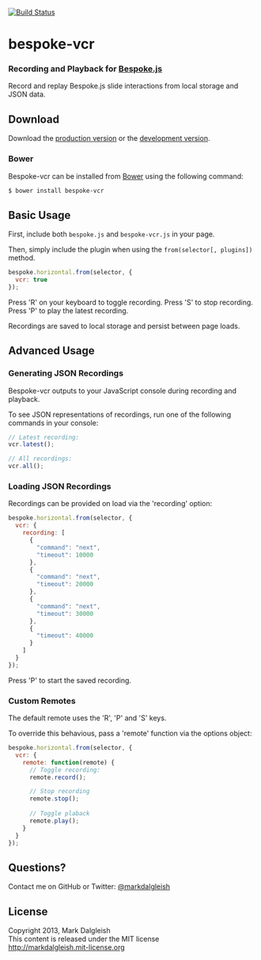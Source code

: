 [![Build Status](https://secure.travis-ci.org/markdalgleish/bespoke-vcr.png)](http://travis-ci.org/markdalgleish/bespoke-vcr)

# bespoke-vcr

### Recording and Playback for [Bespoke.js](https://github.com/markdalgleish/bespoke.js)

Record and replay Bespoke.js slide interactions from local storage and JSON data.

## Download

Download the [production version][min] or the [development version][max].

[min]: https://raw.github.com/markdalgleish/bespoke-vcr/master/dist/bespoke-vcr.min.js
[max]: https://raw.github.com/markdalgleish/bespoke-vcr/master/dist/bespoke-vcr.js

### Bower

Bespoke-vcr can be installed from [Bower](http://twitter.github.com/bower/) using the following command:

```bash
$ bower install bespoke-vcr
```

## Basic Usage

First, include both `bespoke.js` and `bespoke-vcr.js` in your page.

Then, simply include the plugin when using the `from(selector[, plugins])` method.

```js
bespoke.horizontal.from(selector, {
  vcr: true
});
```

Press 'R' on your keyboard to toggle recording. Press 'S' to stop recording. Press 'P' to play the latest recording.

Recordings are saved to local storage and persist between page loads.

## Advanced Usage

### Generating JSON Recordings

Bespoke-vcr outputs to your JavaScript console during recording and playback.

To see JSON representations of recordings, run one of the following commands in your console:

```js
// Latest recording:
vcr.latest();

// All recordings:
vcr.all();
```

### Loading JSON Recordings

Recordings can be provided on load via the 'recording' option:

```js
bespoke.horizontal.from(selector, {
  vcr: {
    recording: [
      {
        "command": "next",
        "timeout": 10000
      },
      {
        "command": "next",
        "timeout": 20000
      },
      {
        "command": "next",
        "timeout": 30000
      },
      {
        "timeout": 40000
      }
    ]
  }
});
```

Press 'P' to start the saved recording.

### Custom Remotes

The default remote uses the 'R', 'P' and 'S' keys.

To override this behavious, pass a 'remote' function via the options object:

```js
bespoke.horizontal.from(selector, {
  vcr: {
    remote: function(remote) {
      // Toggle recording:
      remote.record();

      // Stop recording
      remote.stop();
      
      // Toggle plaback
      remote.play();
    }
  }
});
```

## Questions?

Contact me on GitHub or Twitter: [@markdalgleish](http://twitter.com/markdalgleish)

## License

Copyright 2013, Mark Dalgleish  
This content is released under the MIT license  
http://markdalgleish.mit-license.org
